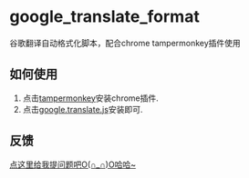 # google_translate_format
谷歌翻译自动格式化脚本，配合chrome tampermonkey插件使用



## 如何使用

1. 点击[tampermonkey](https://chrome.google.com/webstore/detail/tampermonkey/dhdgffkkebhmkfjojejmpbldmpobfkfo?utm_source=chrome-ntp-icon)安装chrome插件.
2. 点击[google.translate.js](https://github.com/assmdx/google_translate_format/raw/master/google.translate.js)安装即可.



## 反馈

[点这里给我提问题吧O(∩_∩)O哈哈~](https://github.com/assmdx/google_translate_format/issues)

